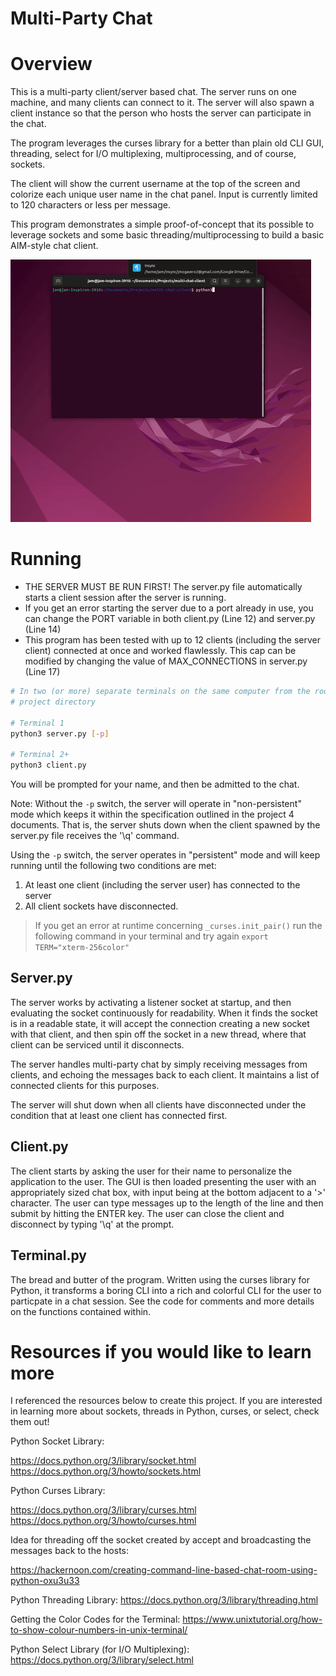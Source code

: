 # Multi-Party Chat

# Overview

This is a multi-party client/server based chat. The server runs on one
machine, and many clients can connect to it. The server will also spawn a client
instance so that the person who hosts the server can participate in the chat.

The program leverages the curses library for a better than plain old CLI GUI,
threading, select for I/O multiplexing, multiprocessing, and of course, sockets.

The client will show the current username at the top of the screen and
colorize each unique user name in the chat panel. Input is currently limited
to 120 characters or less per message. 

This program demonstrates a simple proof-of-concept that its possible to leverage sockets and some basic threading/multiprocessing to build a basic AIM-style chat client.

![Preview of Running Application](chat-recording.gif)


# Running

- THE SERVER MUST BE RUN FIRST! The server.py file automatically starts a client 
  session after the server is running.
- If you get an error starting the server due to a port already in use, you
  can change the PORT variable in both client.py (Line 12) and server.py (Line 
  14)
- This program has been tested with up to 12 clients (including the server 
  client) connected at once and worked flawlessly. This cap can be modified by 
  changing the value of MAX_CONNECTIONS in server.py (Line 17)


```bash
# In two (or more) separate terminals on the same computer from the root of the 
# project directory

# Terminal 1
python3 server.py [-p]

# Terminal 2+
python3 client.py
```

You will be prompted for your name, and then be admitted to the chat.

Note: Without the `-p` switch, the server will operate in "non-persistent" mode
which keeps it within the specification outlined in the project 4 documents.
That is, the server shuts down when the client spawned by the server.py file
receives the '\q' command.

Using the `-p` switch, the server operates in "persistent" mode and will keep
running until the following two conditions are met:

1.  At least one client (including the server user) has connected to the server
2.  All client sockets have disconnected.

> If you get an error at runtime concerning `_curses.init_pair()` run the following command in your terminal and try again `export TERM="xterm-256color"`

## Server.py

The server works by activating a listener socket at startup, and then evaluating
the socket continuously for readability. When it finds the socket is in a
readable state, it will accept the connection creating a new socket with that
client, and then spin off the socket in a new thread, where that client can be
serviced until it disconnects.

The server handles multi-party chat by simply receiving messages from clients,
and echoing the messages back to each client. It maintains a list of connected
clients for this purposes.

The server will shut down when all clients have disconnected under the condition
that at least one client has connected first.


## Client.py

The client starts by asking the user for their name to personalize the
application to the user. The GUI is then loaded presenting the user with an
appropriately sized chat box, with input being at the bottom adjacent to a '>' 
character. The user can type messages up to the length of the line and then
submit by hitting the ENTER key. The user can close the client and disconnect by
typing '\q' at the prompt.


## Terminal.py

The bread and butter of the program. Written using the curses library for 
Python, it transforms a boring CLI into a rich and colorful CLI for the user
to particpate in a chat session. See the code for comments and more details
on the functions contained within.


# Resources if you would like to learn more

I referenced the resources below to create this project. If you are interested in learning more about sockets, threads in Python, curses, or select, check them out!

Python Socket Library:

https://docs.python.org/3/library/socket.html
https://docs.python.org/3/howto/sockets.html

Python Curses Library: 

https://docs.python.org/3/library/curses.html
https://docs.python.org/3/howto/curses.html

Idea for threading off the socket created by accept and broadcasting the messages
back to the hosts:

https://hackernoon.com/creating-command-line-based-chat-room-using-python-oxu3u33

Python Threading Library:
https://docs.python.org/3/library/threading.html

Getting the Color Codes for the Terminal:
https://www.unixtutorial.org/how-to-show-colour-numbers-in-unix-terminal/

Python Select Library (for I/O Multiplexing):
https://docs.python.org/3/library/select.html
